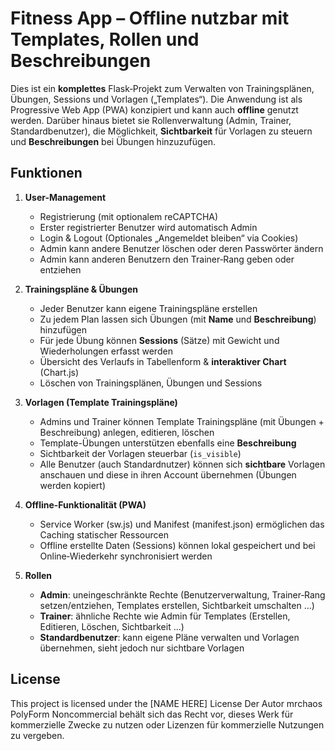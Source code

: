 # Fitness App – Offline nutzbar mit Templates, Rollen und Beschreibungen

Dies ist ein **komplettes** Flask‑Projekt zum Verwalten von Trainingsplänen, Übungen, Sessions und Vorlagen („Templates“). Die Anwendung ist als Progressive Web App (PWA) konzipiert und kann auch **offline** genutzt werden. Darüber hinaus bietet sie Rollenverwaltung (Admin, Trainer, Standardbenutzer), die Möglichkeit, **Sichtbarkeit** für Vorlagen zu steuern und **Beschreibungen** bei Übungen hinzuzufügen.

## Funktionen

1. **User-Management**  
   - Registrierung (mit optionalem reCAPTCHA)  
   - Erster registrierter Benutzer wird automatisch Admin  
   - Login & Logout (Optionales „Angemeldet bleiben“ via Cookies)  
   - Admin kann andere Benutzer löschen oder deren Passwörter ändern  
   - Admin kann anderen Benutzern den Trainer‑Rang geben oder entziehen

2. **Trainingspläne & Übungen**  
   - Jeder Benutzer kann eigene Trainingspläne erstellen  
   - Zu jedem Plan lassen sich Übungen (mit **Name** und **Beschreibung**) hinzufügen  
   - Für jede Übung können **Sessions** (Sätze) mit Gewicht und Wiederholungen erfasst werden  
   - Übersicht des Verlaufs in Tabellenform & **interaktiver Chart** (Chart.js)  
   - Löschen von Trainingsplänen, Übungen und Sessions

3. **Vorlagen (Template Trainingspläne)**  
   - Admins und Trainer können Template Trainingspläne (mit Übungen + Beschreibung) anlegen, editieren, löschen  
   - Template-Übungen unterstützen ebenfalls eine **Beschreibung**  
   - Sichtbarkeit der Vorlagen steuerbar (`is_visible`)  
   - Alle Benutzer (auch Standardnutzer) können sich **sichtbare** Vorlagen anschauen und diese in ihren Account übernehmen (Übungen werden kopiert)

4. **Offline-Funktionalität (PWA)**  
   - Service Worker (sw.js) und Manifest (manifest.json) ermöglichen das Caching statischer Ressourcen  
   - Offline erstellte Daten (Sessions) können lokal gespeichert und bei Online‑Wiederkehr synchronisiert werden

5. **Rollen**  
   - **Admin**: uneingeschränkte Rechte (Benutzerverwaltung, Trainer‑Rang setzen/entziehen, Templates erstellen, Sichtbarkeit umschalten …)  
   - **Trainer**: ähnliche Rechte wie Admin für Templates (Erstellen, Editieren, Löschen, Sichtbarkeit …)  
   - **Standardbenutzer**: kann eigene Pläne verwalten und Vorlagen übernehmen, sieht jedoch nur sichtbare Vorlagen

## License

This project is licensed under the [NAME HERE] License
Der Autor mrchaos PolyForm Noncommercial behält sich das Recht vor, dieses Werk für kommerzielle Zwecke zu nutzen oder Lizenzen für kommerzielle Nutzungen zu vergeben.
